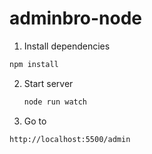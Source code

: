 # adminbro-node
 
 1. Install dependencies

   ```sh
   npm install
   ```
 
2. Start server

   ```sh
   node run watch
   ```
3. Go to 
 
 ```sh
 http://localhost:5500/admin
```
